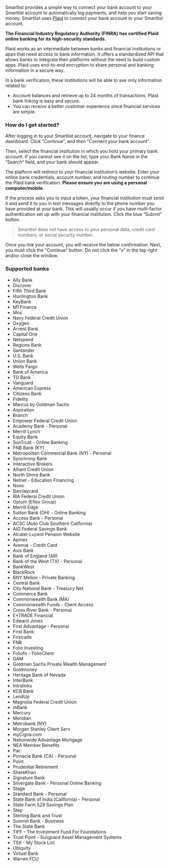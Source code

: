 Smartlist provides a simple way to connect your bank account to your Smartlist account to automatically log payments, and help you start saving money. Smartlist uses [Plaid](https://plaid.com/) to connect your bank account to your Smartlist account.

**The Financial Industry Regulatory Authority (FINRA) has certified Plaid online banking for its high-security standards.**

Plaid works as an intermediate between banks and financial institutions or apps that need access to bank information. It offers a standardized API that allows banks to integrate their platforms without the need to build custom apps. Plaid uses end-to-end encryption to share personal and banking information in a secure way.


In a bank verification, these institutions will be able to see only information related to:
* Account balances and retrieve up to 24 months of transactions. Plaid bank linking is easy and secure.
* You can receive a better customer experience since financial services are simple.


### How do I get started?

After logging in to your Smartlist account, navigate to your finance dashboard. Click "Continue", and then "Connect your bank account".

Then, select the financial institution in which you hold your primary bank account. If you cannot see it on the list, type your Bank Name in the “Search” field, and your bank should appear.

The platform will redirect to your financial institution’s website. Enter your online bank credentials, account number, and routing number to continue the Plaid bank verification. **Please ensure you are using a personal computer/mobile.**

If the process asks you to input a token, your financial institution must send it and send it to you in text messages directly to the phone number you have provided at your bank. This will usually occur if you have multi-factor authentication set up with your financial institution. Click the blue “Submit” button.

> Smartlist does not have access to your personal data, credit card numbers, or social security number.

Once you link your account, you will receive the below confirmation. Next, you must click the “Continue” button. Do not click the “x” in the top right and/or close the window.

### Supported banks

* Ally Bank
* Discover
* Fifth Third Bank
* Huntington Bank
* KeyBank
* M1 Finance
* Mos
* Navy Federal Credit Union
* Oxygen
* Arvest Bank
* Capital One
* Netspend
* Regions Bank
* Santander
* U.S. Bank
* Union Bank
* Wells Fargo
* Bank of America
* TD Bank
* Vanguard
* American Express
* Citizens Bank
* Fidelity
* Marcus by Goldman Sachs
* Aspiration
* Branch
* Empower Federal Credit Union
* Academy Bank - Personal
* Merrill Lynch
* Equity Bank
* SunTrust - Online Banking
* FNB Bank (KY)
* Metropolitan Commercial Bank (NY) - Personal
* Synchrony Bank
* Interactive Brokers
* Alliant Credit Union
* North Shore Bank
* Nelnet - Education Financing
* Novo
* Barclaycard
* RIA Federal Credit Union
* Optum (Eflex Group)
* Merrill Edge
* Sutton Bank (OH) - Online Banking
* Access Bank - Personal
* ACSC (Auto Club Southern California)
* AIG Federal Savings Bank
* Alcatel-Lucent Pension Website
* Apmex
* Avenue - Credit Card
* Axis Bank
* Bank of England (AR)
* Bank of the West (TX) - Personal
* BankWest
* BlackRock
* BNY Mellon - Private Banking
* Central Bank
* City National Bank - Treasury Net
* Commerce Bank
* Commonwealth Bank (MA)
* Commonwealth Funds - Client Access
* Cross River Bank - Personal
* E*TRADE Financial
* Edward Jones
* First Advantage - Personal
* First Bank
* Firstrade
* FNB
* Folio Investing
* Foliofn - FolioClient
* GAM
* Goldman Sachs Private Wealth Management
* Goldmoney
* Heritage Bank of Nevada
* InterBank
* Intralinks
* KCB Bank
* LendUp
* Magnolia Federal Credit Union
* mBank
* Mercury
* Meridian
* Metrobank (NY)
* Morgan Stanley Client Serv
* myCigna.com
* Nationwide Advantage Mortgage
* NEA Member Benefits
* Pac
* Pinnacle Bank (CA) - Personal
* Point
* Prudential Retirement
* ShareKhan
* Signature Bank
* Silvergate Bank - Personal Online Banking
* Stage
* Standard Bank - Personal
* State Bank of India (California) - Personal
* State Farm 529 Savings Plan
* Step
* Sterling Bank and Trust
* Summit Bank - Business
* The State Bank
* TIFF - The Investment Fund For Foundations
* Trust Point - Sunguard Asset Management Systems
* TSX - My Stock List
* Ubiquity
* Virtual Bank
* Warren FCU
